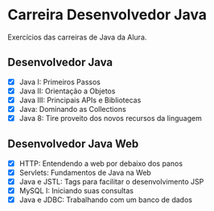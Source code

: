 # Carreira Desenvolvedor Java

Exercícios das carreiras de Java da Alura.

## Desenvolvedor Java

- [x] Java I: Primeiros Passos
- [x] Java II: Orientação a Objetos
- [x] Java III: Principais APIs e Bibliotecas
- [x] Java: Dominando as Collections
- [x] Java 8: Tire proveito dos novos recursos da linguagem

## Desenvolvedor Java Web

- [x] HTTP: Entendendo a web por debaixo dos panos
- [x] Servlets: Fundamentos de Java na Web
- [x] Java e JSTL: Tags para facilitar o desenvolvimento JSP
- [x] MySQL I: Iniciando suas consultas
- [x] Java e JDBC: Trabalhando com um banco de dados
